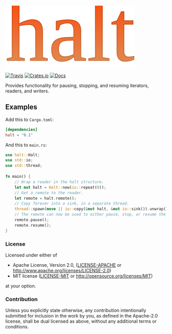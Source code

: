 ![nyx](https://raw.githubusercontent.com/evenorog/halt/master/halt.svg?sanitize=true)

[![Travis](https://travis-ci.org/evenorog/halt.svg?branch=master)](https://travis-ci.org/evenorog/halt)
[![Crates.io](https://img.shields.io/crates/v/halt.svg)](https://crates.io/crates/halt)
[![Docs](https://docs.rs/halt/badge.svg)](https://docs.rs/halt)

Provides functionality for pausing, stopping, and resuming iterators, readers, and writers.

## Examples

Add this to `Cargo.toml`:

```toml
[dependencies]
halt = "0.1"
```

And this to `main.rs`:

```rust
use halt::Halt;
use std::io;
use std::thread;

fn main() {
    // Wrap a reader in the halt structure.
    let mut halt = Halt::new(io::repeat(0));
    // Get a remote to the reader.
    let remote = halt.remote();
    // Copy forever into a sink, in a separate thread.
    thread::spawn(move || io::copy(&mut halt, &mut io::sink()).unwrap());
    // The remote can now be used to either pause, stop, or resume the reader from the main thread.
    remote.pause();
    remote.resume();
}
```

### License

Licensed under either of

 * Apache License, Version 2.0, ([LICENSE-APACHE](LICENSE-APACHE) or http://www.apache.org/licenses/LICENSE-2.0)
 * MIT license ([LICENSE-MIT](LICENSE-MIT) or http://opensource.org/licenses/MIT)

at your option.

### Contribution

Unless you explicitly state otherwise, any contribution intentionally submitted
for inclusion in the work by you, as defined in the Apache-2.0 license, shall be dual licensed as above, without any
additional terms or conditions.
